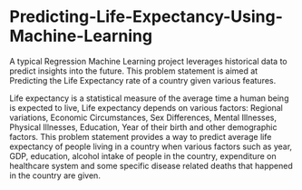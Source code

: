 # Predicting-Life-Expectancy-Using-Machine-Learning

A typical Regression Machine Learning project leverages historical data to predict insights into the future. 
This problem statement is aimed at Predicting the Life Expectancy rate of a country given various features.


Life expectancy is a statistical measure of the average time a human being is expected to live, Life expectancy depends on various factors: Regional variations, Economic Circumstances, Sex Differences, Mental Illnesses, Physical Illnesses, Education, Year of their birth and other demographic factors. This problem statement provides a way to predict average life expectancy of people living in a country when various factors such as year, GDP, education, alcohol intake of people in the country, expenditure on healthcare system and some specific disease related deaths that happened in the country are given.
